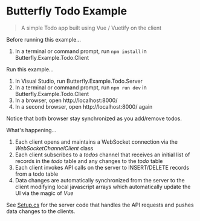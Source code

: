 # Butterfly Todo Example

> A simple Todo app built using Vue / Vuetify on the client

Before running this example...

1. In a terminal or command prompt, run `npm install` in Butterfly.Example.Todo.Client

Run this example...

1. In Visual Studio, run Butterfly.Example.Todo.Server
1. In a terminal or command prompt, run `npm run dev` in Butterfly.Example.Todo.Client
1. In a browser, open http://localhost:8000/
1. In a second browser, open http://localhost:8000/ again
 
Notice that both browser stay synchronized as you add/remove todos.

What's happening...

1. Each client opens and maintains a WebSocket connection via the *WebSocketChannelClient* class
2. Each client subscribes to a *todos* channel that receives an initial list of records in the *todo* table and any changes to the *todo* table
1. Each client invokes API calls on the server to INSERT/DELETE records from a todo table
4. Data changes are automatically synchronized from the server to the client modifying local javascript arrays which automatically update the UI via the magic of *Vue*

See [Setup.cs](https://github.com/firesharkstudios/Butterfly-Realtime-Web-App-Server/blob/master/Butterfly.Example.Todo.Server/Setup.cs) for the server code that handles the API requests and pushes data changes to the clients.
